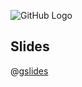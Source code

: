![GitHub Logo](https://s3.ap-south-1.amazonaws.com/greyatom-social/logo.png)


## Slides
@[gslides](1XvP1BA1sRN3VdI_uV7NVs-kIG69zPWjDtGWCGJUkW9o)


